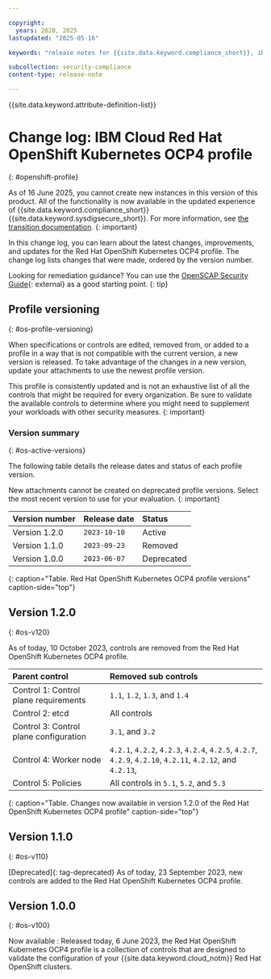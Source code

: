 ```yaml
---

copyright:
  years: 2020, 2025
lastupdated: "2025-05-16"

keywords: "release notes for {{site.data.keyword.compliance_short}}, ibm security best practices, profile changes, enhancements, fixes, improvements"

subcollection: security-compliance
content-type: release-note

---
```


{{site.data.keyword.attribute-definition-list}}

# Change log: IBM Cloud Red Hat OpenShift Kubernetes OCP4 profile
{: #openshift-profile}


As of 16 June 2025, you cannot create new instances in this version of this product. All of the functionality is now available in the updated experience of {{site.data.keyword.compliance_short}} {{site.data.keyword.sysdigsecure_short}}. For more information, see [the transition documentation](/docs/security-compliance?topic=security-compliance-scc-transition). 
{: important}


In this change log, you can learn about the latest changes, improvements, and updates for the Red Hat OpenShift Kubernetes OCP4 profile. The change log lists changes that were made, ordered by the version number.

Looking for remediation guidance? You can use the [OpenSCAP Security Guide](http://static.open-scap.org/ssg-guides/ssg-ocp4-guide-cis.html){: external} as a good starting point.
{: tip}


## Profile versioning
{: #os-profile-versioning}

When specifications or controls are edited, removed from, or added to a profile in a way that is not compatible with the current version, a new version is released. To take advantage of the changes in a new version, update your attachments to use the newest profile version.

This profile is consistently updated and is not an exhaustive list of all the controls that might be required for every organization. Be sure to validate the available controls to determine where you might need to supplement your workloads with other security measures.
{: important}


### Version summary
{: #os-active-versions}

The following table details the release dates and status of each profile version.

New attachments cannot be created on deprecated profile versions. Select the most recent version to use for your evaluation.
{: important}


| Version number | Release date | Status |
|:---------------|:-------------|:-------|
| Version 1.2.0  | `2023-10-10` | Active |
| Version 1.1.0  | `2023-09-23` | Removed |
| Version 1.0.0  | `2023-06-07` | Deprecated |
{: caption="Table. Red Hat OpenShift Kubernetes OCP4 profile versions" caption-side="top"}

## Version 1.2.0
{: #os-v120}

As of today, 10 October 2023, controls are removed from the Red Hat OpenShift Kubernetes OCP4 profile.

| Parent control | Removed sub controls |
|:---------------|:---------------------|
| Control 1: Control plane requirements | `1.1`, `1.2`, `1.3`, and `1.4` |
| Control 2: etcd | All controls |
| Control 3: Control plane configuration | `3.1`, and `3.2` |
| Control 4: Worker node | `4.2.1`, `4.2.2`, `4.2.3`, `4.2.4`, `4.2.5`, `4.2.7`, `4.2.9`, `4.2.10`, `4.2.11`, `4.2.12`, and `4.2.13`,   |
| Control 5: Policies | All controls in `5.1`, `5.2`, and `5.3` |
{: caption="Table. Changes now available in version 1.2.0 of the Red Hat OpenShift Kubernetes OCP4 profile" caption-side="top"}


## Version 1.1.0
{: #os-v110}

[Deprecated]{: tag-deprecated} As of today, 23 September 2023, new controls are added to the Red Hat OpenShift Kubernetes OCP4 profile.


## Version 1.0.0
{: #os-v100}

Now available
:   Released today, 6 June 2023, the Red Hat OpenShift Kubernetes OCP4 profile is a collection of controls that are designed to validate the configuration of your {{site.data.keyword.cloud_notm}} Red Hat OpenShift clusters.
